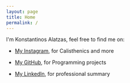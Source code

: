 ```yaml
---
layout: page
title: Home
permalink: /
---
```


I'm Konstantinos Alatzas, feel free to find me on:

* [My Instagram](https://www.instagram.com/konstantinos_alatzas), for Calisthenics and more

* [My GitHub](https://www.github.com/konstantinosalatzas), for Programming projects

* [My LinkedIn](https://www.linkedin.com/in/konstantinos-alatzas), for professional summary
